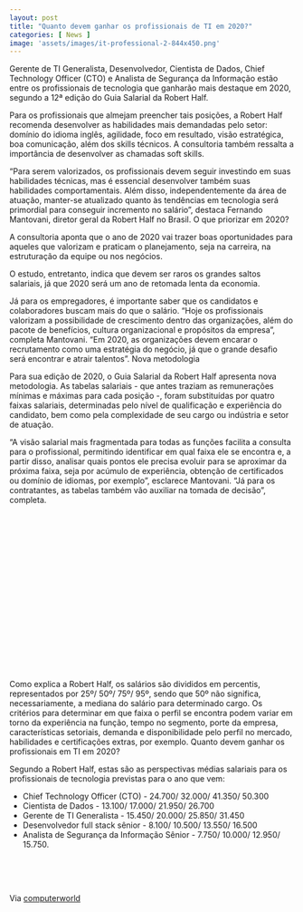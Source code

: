 ```yaml
---
layout: post
title: "Quanto devem ganhar os profissionais de TI em 2020?"
categories: [ News ]
image: 'assets/images/it-professional-2-844x450.png'
---
```


Gerente de TI Generalista, Desenvolvedor, Cientista de Dados, Chief Technology Officer (CTO) e Analista de Segurança da Informação estão entre os profissionais de tecnologia que ganharão mais destaque em 2020, segundo a 12ª edição do Guia Salarial da Robert Half.

Para os profissionais que almejam preencher tais posições, a Robert Half recomenda desenvolver as habilidades mais demandadas pelo setor: domínio do idioma inglês, agilidade, foco em resultado, visão estratégica, boa comunicação, além dos skills técnicos. A consultoria também ressalta a importância de desenvolver as chamadas soft skills.

<!-- RETANGULO LARGO -->
<script async src="https://pagead2.googlesyndication.com/pagead/js/adsbygoogle.js"></script>
<!-- Informat -->
<ins class="adsbygoogle"
style="display:block"
data-ad-client="ca-pub-2838251107855362"
data-ad-slot="2327980059"
data-ad-format="auto"
data-full-width-responsive="true"></ins>
<script>
(adsbygoogle = window.adsbygoogle || []).push({});
</script>

“Para serem valorizados, os profissionais devem seguir investindo em suas habilidades técnicas, mas é essencial desenvolver também suas habilidades comportamentais. Além disso, independentemente da área de atuação, manter-se atualizado quanto às tendências em tecnologia será primordial para conseguir incremento no salário”, destaca Fernando Mantovani, diretor geral da Robert Half no Brasil.
O que priorizar em 2020?

A consultoria aponta que o ano de 2020 vai trazer boas oportunidades para aqueles que valorizam e praticam o planejamento, seja na carreira, na estruturação da equipe ou nos negócios.

<!-- RETANGULO LARGO 2 -->
<script async src="//pagead2.googlesyndication.com/pagead/js/adsbygoogle.js"></script>
<ins class="adsbygoogle"
style="display:block; text-align:center;"
data-ad-layout="in-article"
data-ad-format="fluid"
data-ad-client="ca-pub-2838251107855362"
data-ad-slot="8549252987"></ins>
<script>
(adsbygoogle = window.adsbygoogle || []).push({});
</script>

O estudo, entretanto, indica que devem ser raros os grandes saltos salariais, já que 2020 será um ano de retomada lenta da economia.

Já para os empregadores, é importante saber que os candidatos e colaboradores buscam mais do que o salário. “Hoje os profissionais valorizam a possibilidade de crescimento dentro das organizações, além do pacote de benefícios, cultura organizacional e propósitos da empresa”, completa Mantovani. “Em 2020, as organizações devem encarar o recrutamento como uma estratégia do negócio, já que o grande desafio será encontrar e atrair talentos”.
Nova metodologia

Para sua edição de 2020, o Guia Salarial da Robert Half apresenta nova metodologia. As tabelas salariais - que antes traziam as remunerações mínimas e máximas para cada posição -, foram substituídas por quatro faixas salariais, determinadas pelo nível de qualificação e experiência do candidato, bem como pela complexidade de seu cargo ou indústria e setor de atuação.

“A visão salarial mais fragmentada para todas as funções facilita a consulta para o profissional, permitindo identificar em qual faixa ele se encontra e, a partir disso, analisar quais pontos ele precisa evoluir para se aproximar da próxima faixa, seja por acúmulo de experiência, obtenção de certificados ou domínio de idiomas, por exemplo”, esclarece Mantovani. “Já para os contratantes, as tabelas também vão auxiliar na tomada de decisão”, completa.

<!-- QUADRADO -->
<script async src="//pagead2.googlesyndication.com/pagead/js/adsbygoogle.js"></script>
<ins class="adsbygoogle"
style="display:inline-block;width:336px;height:280px"
data-ad-client="ca-pub-2838251107855362"
data-ad-slot="5351066970"></ins>
<script>
(adsbygoogle = window.adsbygoogle || []).push({});
</script>

Como explica a Robert Half, os salários são divididos em percentis, representados por 25º/ 50º/ 75º/ 95º, sendo que 50º não significa, necessariamente, a mediana do salário para determinado cargo. Os critérios para determinar em que faixa o perfil se encontra podem variar em torno da experiência na função, tempo no segmento, porte da empresa, características setoriais, demanda e disponibilidade pelo perfil no mercado, habilidades e certificações extras, por exemplo.
Quanto devem ganhar os profissionais em TI em 2020?

Segundo a Robert Half, estas são as perspectivas médias salariais para os profissionais de tecnologia previstas para o ano que vem:

+ Chief Technology Officer (CTO) - 24.700/ 32.000/ 41.350/ 50.300
+ Cientista de Dados - 13.100/ 17.000/ 21.950/ 26.700
+ Gerente de TI Generalista - 15.450/ 20.000/ 25.850/ 31.450
+ Desenvolvedor full stack sênior - 8.100/ 10.500/ 13.550/ 16.500
+ Analista de Segurança da Informação Sênior - 7.750/ 10.000/ 12.950/ 15.750.

<!-- MINI ANÚNCIO -->
<script async src="//pagead2.googlesyndication.com/pagead/js/adsbygoogle.js"></script>
<!-- Games Root -->
<ins class="adsbygoogle"
style="display:inline-block;width:336px;height:50px"
data-ad-client="ca-pub-2838251107855362"
data-ad-slot="5351066970"></ins>
<script>
(adsbygoogle = window.adsbygoogle || []).push({});
</script>

Via [computerworld](https://computerworld.com.br/2019/10/27/guia-de-salarios-2020-quanto-devera-ganhar-um-cto-em-2020/)
